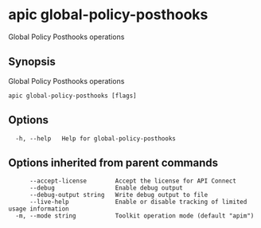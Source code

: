 # apic global-policy-posthooks

Global Policy Posthooks operations

## Synopsis

Global Policy Posthooks operations

```
apic global-policy-posthooks [flags]
```

## Options

```
  -h, --help   Help for global-policy-posthooks
```

## Options inherited from parent commands

```
      --accept-license        Accept the license for API Connect
      --debug                 Enable debug output
      --debug-output string   Write debug output to file
      --live-help             Enable or disable tracking of limited usage information
  -m, --mode string           Toolkit operation mode (default "apim")
```
